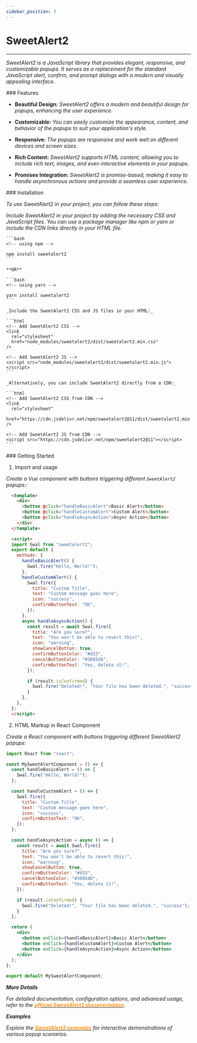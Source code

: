 ```yaml
---
sidebar_position: 3
---
```


# SweetAlert2

<hr/>

_SweetAlert2 is a JavaScript library that provides elegant, responsive, and customizable popups. It serves as a replacement for the standard JavaScript alert, confirm, and prompt dialogs with a modern and visually appealing interface._

<div className="mt-3 text-small">
### Features
</div>

- **Beautiful Design:** _SweetAlert2 offers a modern and beautiful design for popups, enhancing the user experience._

- **Customizable:** _You can easily customize the appearance, content, and behavior of the popups to suit your application's style._

- **Responsive:** _The popups are responsive and work well on different devices and screen sizes._

- **Rich Content:** _SweetAlert2 supports HTML content, allowing you to include rich text, images, and even interactive elements in your popups._

- **Promises Integration:** _SweetAlert2 is promise-based, making it easy to handle asynchronous actions and provide a seamless user experience._

<div className="mt-5 text-small">
### Installation
</div>

_To use SweetAlert2 in your project, you can follow these steps:_

_Include SweetAlert2 in your project by adding the necessary CSS and JavaScript files. You can use a package manager like npm or yarn or include the CDN links directly in your HTML file._

    ```bash
    <!-- using npm -->

    npm install sweetalert2
    ```

    **OR**

    ```bash
    <!-- using yarn -->

    yarn install sweetalert2
    ```

    _Include the SweetAlert2 CSS and JS files in your HTML:_

    ```html
    <!-- Add SweetAlert2 CSS -->
    <link
      rel="stylesheet"
      href="node_modules/sweetalert2/dist/sweetalert2.min.css"
    />

    <!-- Add SweetAlert2 JS -->
    <script src="node_modules/sweetalert2/dist/sweetalert2.min.js"></script>
    ```

    _Alternatively, you can include SweetAlert2 directly from a CDN:_

    ```html
    <!-- Add SweetAlert2 CSS from CDN -->
    <link
      rel="stylesheet"
      href="https://cdn.jsdelivr.net/npm/sweetalert2@11/dist/sweetalert2.min.css"
    />

    <!-- Add SweetAlert2 JS from CDN -->
    <script src="https://cdn.jsdelivr.net/npm/sweetalert2@11"></script>
    ```

<div className="mt-5 text-small">
### Getting Started
</div>

1. Import and usage

  _Create a Vue component with buttons triggering different <span className="ms-2 me-1">`SweetAlert2`</span> popups::_

```html
  <template>
    <div>
      <button @click="handleBasicAlert">Basic Alert</button>
      <button @click="handleCustomAlert">Custom Alert</button>
      <button @click="handleAsyncAction">Async Action</button>
    </div>
  </template>

  <script>
  import Swal from "sweetalert2";  
  export default {
    methods: {
      handleBasicAlert() {
        Swal.fire("Hello, World!");
      },
      handleCustomAlert() {
        Swal.fire({
          title: "Custom Title",
          text: "Custom message goes here",
          icon: "success",
          confirmButtonText: "OK",
        });
      },
      async handleAsyncAction() {
        const result = await Swal.fire({
          title: "Are you sure?",
          text: "You won't be able to revert this!",
          icon: "warning",
          showCancelButton: true,
          confirmButtonColor: "#d33",
          cancelButtonColor: "#3085d6",
          confirmButtonText: "Yes, delete it!",
        });

        if (result.isConfirmed) {
          Swal.fire("Deleted!", "Your file has been deleted.", "success");
        }
      },
    },
  };
  </script>
```

2. HTML Markup in React Component

_Create a React component with buttons triggering different SweetAlert2 popups:_

```jsx
import React from "react";

const MySweetAlertComponent = () => {
  const handleBasicAlert = () => {
    Swal.fire("Hello, World!");
  };

  const handleCustomAlert = () => {
    Swal.fire({
      title: "Custom Title",
      text: "Custom message goes here",
      icon: "success",
      confirmButtonText: "OK",
    });
  };

  const handleAsyncAction = async () => {
    const result = await Swal.fire({
      title: "Are you sure?",
      text: "You won't be able to revert this!",
      icon: "warning",
      showCancelButton: true,
      confirmButtonColor: "#d33",
      cancelButtonColor: "#3085d6",
      confirmButtonText: "Yes, delete it!",
    });

    if (result.isConfirmed) {
      Swal.fire("Deleted!", "Your file has been deleted.", "success");
    }
  };

  return (
    <div>
      <button onClick={handleBasicAlert}>Basic Alert</button>
      <button onClick={handleCustomAlert}>Custom Alert</button>
      <button onClick={handleAsyncAction}>Async Action</button>
    </div>
  );
};

export default MySweetAlertComponent;
```

**_More Details_**

_For detailed documentation, configuration options, and advanced usage, refer to the [<font color="#FF971D">**official SweetAlert2 documentation**</font>](https://sweetalert2.github.io/#download)._

**_Examples_**

_Explore the [<font color="#FF971D">**SweetAlert2 examples**</font>](https://sweetalert2.github.io/#examples) for interactive demonstrations of various popup scenarios._
